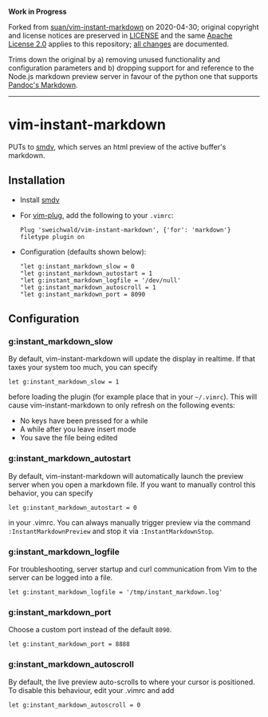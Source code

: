 **Work in Progress**

Forked from [suan/vim-instant-markdown][forkedfrom] on 2020-04-30;
original copyright and license notices are preserved in [LICENSE](LICENSE) and the same [Apache License 2.0][apache] applies to this repository;
[all changes][changes] are documented.

Trims down the original by a) removing unused functionality and configuration parameters and b) dropping support for and reference to the Node.js markdown preview server in favour of the python one that supports [Pandoc's Markdown][pandocmarkdown].



---



# vim-instant-markdown

PUTs to [smdv][smdv], which serves an html preview of the active buffer's markdown.

## Installation

- Install [smdv][smdv]

- For [vim-plug][plug], add the following to your `.vimrc`:

    ``` vim
    Plug 'sweichwald/vim-instant-markdown', {'for': 'markdown'}
    filetype plugin on
    ```

- Configuration (defaults shown below):

    ``` vim
    "let g:instant_markdown_slow = 0
    "let g:instant_markdown_autostart = 1
    "let g:instant_markdown_logfile = '/dev/null'
    "let g:instant_markdown_autoscroll = 1
    "let g:instant_markdown_port = 8090
    ```

## Configuration

### g:instant_markdown_slow

By default, vim-instant-markdown will update the display in realtime.  If that taxes your system too much, you can specify

``` vim
let g:instant_markdown_slow = 1
```

before loading the plugin (for example place that in your `~/.vimrc`). This will cause vim-instant-markdown to only refresh on the following events:

- No keys have been pressed for a while
- A while after you leave insert mode
- You save the file being edited

### g:instant_markdown_autostart

By default, vim-instant-markdown will automatically launch the preview server when you open a markdown file. If you want to manually control this behavior, you can specify

``` vim
let g:instant_markdown_autostart = 0
```

in your .vimrc. You can always manually trigger preview via the command
`:InstantMarkdownPreview` and stop it via `:InstantMarkdownStop`.

### g:instant_markdown_logfile

For troubleshooting, server startup and curl communication from Vim to the server can be logged into a file.

```
let g:instant_markdown_logfile = '/tmp/instant_markdown.log'
```

### g:instant_markdown_port

Choose a custom port instead of the default `8090`.

``` vim
let g:instant_markdown_port = 8888
```

### g:instant_markdown_autoscroll

By default, the live preview auto-scrolls to where your cursor is positioned.
To disable this behaviour, edit your .vimrc and add

``` vim
let g:instant_markdown_autoscroll = 0
```



[apache]: http://www.apache.org/licenses/LICENSE-2.0
[changes]: https://github.com/suan/vim-instant-markdown/compare/2d5324e...sweichwald:master
[forkedfrom]: https://github.com/suan/vim-instant-markdown/tree/2d5324edf171dd0cd2e1eb995fd77816ee3bb959
[pandocmarkdown]: https://pandoc.org/MANUAL.html#pandocs-markdown
[plug]: https://github.com/junegunn/vim-plug
[smdv]: https://github.com/sweichwald/smdv
